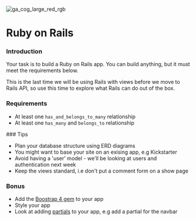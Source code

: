 ![ga_cog_large_red_rgb](https://cloud.githubusercontent.com/assets/40461/8183776/469f976e-1432-11e5-8199-6ac91363302b.png)

# Ruby on Rails 

### Introduction 

Your task is to build a Ruby on Rails app. You can build anything, but it must meet the requirements below.

This is the last time we will be using Rails with views before we move to Rails API, so use this time to explore what Rails can do out of the box.

### Requirements

* At least one `has_and_belongs_to_many` relationship
* At least one `has_many` and `belongs_to` relationship

### Tips

* Plan your database structure using ERD diagrams
* You might want to base your site on an exising app, e.g Kickstarter
* Avoid having a 'user' model - we'll be looking at users and authentication next week
* Keep the views standard, i.e don't put a comment form on a show page

### Bonus

* Add the [Boostrap 4 gem](https://github.com/twbs/bootstrap-rubygem) to your app
* Style your app
* Look at adding [partials](http://guides.rubyonrails.org/layouts_and_rendering.html#using-partials) to your app, e.g add a partial for the navbar
